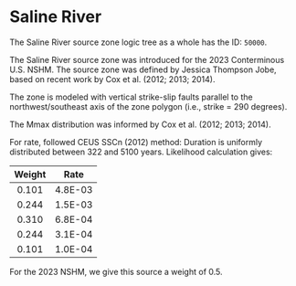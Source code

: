 # Saline River

The Saline River source zone logic tree as a whole has the ID: `50000`.

The Saline River source zone was introduced for the 2023 Conterminous U.S. NSHM.
The source zone was defined by Jessica Thompson Jobe, based on recent work by
Cox et al. (2012; 2013; 2014).

The zone is modeled with vertical strike-slip faults parallel to the northwest/southeast axis of the
zone polygon (i.e., strike = 290 degrees).

The Mmax distribution was informed by Cox et al. (2012; 2013; 2014).

For rate, followed CEUS SSCn (2012) method: Duration is uniformly distributed between 
322 and 5100 years. Likelihood calculation gives: 

|Weight | Rate     |
|:-----:|:--------:|
| 0.101 | 4.8E-03  |                    
| 0.244 | 1.5E-03  |                  
| 0.310 | 6.8E-04  |                   
| 0.244 | 3.1E-04  |
| 0.101 | 1.0E-04  |

For the 2023 NSHM, we give this source a weight of 0.5.
